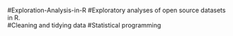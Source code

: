 #Exploration-Analysis-in-R
#Exploratory analyses of open source datasets in R.  
#Cleaning and tidying data
#Statistical programming
